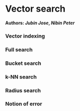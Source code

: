 # Vector search

**Authors:  *Jubin Jose*, *Nibin Peter***



### Vector indexing

### Full search

### Bucket search

### k-NN search

### Radius search

### Notion of error